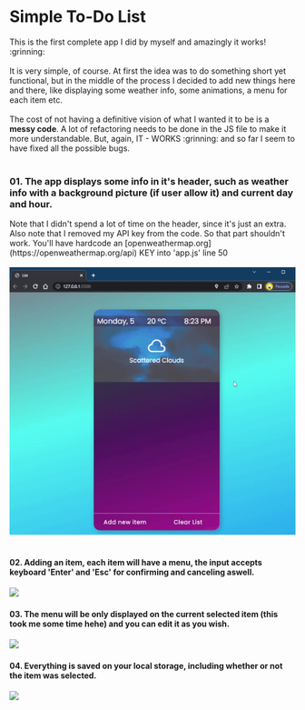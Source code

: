 <h1>Simple To-Do List</h1>
This is the first complete app I did by myself and amazingly it works! :grinning: <br><br>
It is very simple, of course. At first the idea was to do something short yet functional, but in the middle of the process I decided to add new things here and there, like displaying some weather info, some animations, a menu for each item etc.<br><br>
The cost of not having a definitive vision of what I wanted it to be is a <strong>messy code</strong>. A lot of refactoring needs to be done in the JS file to make it more understandable. But, again, IT - WORKS :grinning: and so far I seem to have fixed all the possible bugs.<br><br>

<h3>01. The app displays some info in it's header, such as weather info with a background picture (if user allow it) and current day and hour.</h3>
Note that I didn't spend a lot of time on the header, since it's just an extra. <br>
Also note that I removed my API key from the code. So that part shouldn't work. You'll have hardcode an [openweathermap.org](https://openweathermap.org/api) KEY into 'app.js' line 50
<br><br>
<img src='assets/to_readme/test1.gif'  />
<br><br>
<h4>02. Adding an item, each item will have a menu, the input accepts keyboard 'Enter' and 'Esc' for confirming and canceling aswell.</h4>
<img height=500 src='assets/to_readme/test2.gif'  />
<h4>03. The menu will be only displayed on the current selected item (this took me some time hehe) and you can edit it as you wish.</h4>
<img height=500 src='assets/to_readme/test3.gif'  />
<h4>04. Everything is saved on your local storage, including whether or not the item was selected.</h4>
<img height=500 src='assets/to_readme/test4.gif'  />
